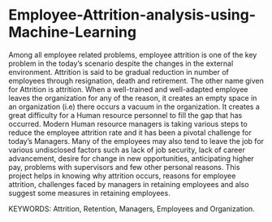 # Employee-Attrition-analysis-using-Machine-Learning

Among all employee related problems, employee attrition is one of the key problem in the today’s scenario despite the changes in the external environment. Attrition is said to be gradual reduction in number of employees through resignation, death and retirement. The other name given for Attrition is attrition. When a well-trained and well-adapted employee leaves the organization for any of the reason, it creates an empty space in an organization (i.e) there occurs a vacuum in the organization. It creates a great difficulty for a Human resource personnel to fill the gap that has occurred. Modern Human resource managers is taking various steps to reduce the employee attrition rate and it has been a pivotal challenge for today’s Managers. Many of the employees may also tend to leave the job for various undisclosed factors such as lack of job security, lack of career advancement, desire for change in new opportunities, anticipating higher pay, problems with supervisors and few other personal reasons. This project helps in knowing why attrition occurs, reasons for employee attrition, challenges faced by managers in retaining employees and also suggest some measures in retaining employees.


KEYWORDS: Attrition, Retention, Managers, Employees and Organization.

